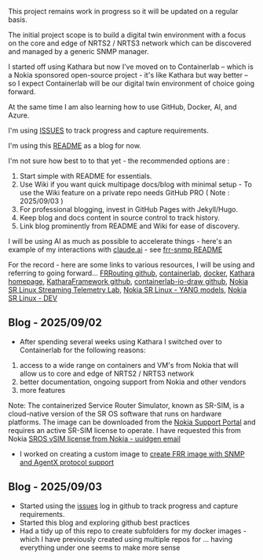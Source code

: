 This project remains work in progress so it will be updated on a regular basis.

The initial project scope is to build a digital twin environment with a focus on the core and edge of NRTS2 / NRTS3 network which can be discovered and managed by a generic SNMP manager.

I started off using Kathara but now I’ve moved on to Containerlab – which is a Nokia sponsored open-source project - it's like Kathara but way better – so I expect Containerlab will be our digital twin environment of choice going forward.

At the same time I am also learning how to use GitHub, Docker, AI, and Azure.

I'm using [ISSUES](https://github.com/mmorrow24work/digital-twin-containerlab/issues) to track progress and capture requirements.

I'm using this [README](https://github.com/mmorrow24work/digital-twin-containerlab/blob/main/README.md) as a blog for now. 

I'm not sure how best to to that yet - the recommended options are :

1. Start simple with README for essentials.
1. Use Wiki if you want quick multipage docs/blog with minimal setup - To use the Wiki feature on a private repo needs GitHub PRO ( Note : 2025/09/03 ) 
1. For professional blogging, invest in GitHub Pages with Jekyll/Hugo.
1. Keep blog and docs content in source control to track history.
1. Link blog prominently from README and Wiki for ease of discovery.

I will be using AI as much as possible to accelerate things - here's an example of my interactions with [claude.ai](https://claude.ai/) - see [frr-snmp README](https://github.com/mmorrow24work/digital-twin-containerlab/blob/main/docker_custom_image/frr-snmp/readme.md)

For the record - here are some links to various resources, I will be using and referring to going forward... [FRRouting github](https://github.com/FRRouting), [containerlab](https://containerlab.dev), [docker](https://docs.docker.com/), [Kathara homepage](https://www.kathara.org/), [KatharaFramework github](https://github.com/KatharaFramework), [containerlab-io-draw github](https://github.com/srl-labs/clab-io-draw), [Nokia SR Linux Streaming Telemetry Lab](https://github.com/srl-labs/srl-telemetry-lab), [Nokia SR Linux - YANG models](https://yang.srlinux.dev), [Nokia SR Linux - DEV](https://srlinux.dev)

## Blog - 2025/09/02

* After spending several weeks using Kathara I switched over to Containerlab for the following reasons:

1. access to a wide range on containers and VM's from Nokia that will allow us to core and edge of NRTS2 / NRTS3 network
1. better documentation, ongoing support from Nokia and other vendors
1. more features

Note: The containerized Service Router Simulator, known as SR-SIM, is a cloud-native version of the SR OS software that runs on hardware platforms. The image can be downloaded from the [Nokia Support Portal](https://customer.nokia.com/support/s/) and requires an active SR-SIM license to operate. I have requested this from Nokia [SROS vSIM license from Nokia - uuidgen email](https://github.com/mmorrow24work/digital-twin-containerlab/issues/1)

* I worked on creating a custom image to [create FRR image with SNMP and AgentX protocol support](https://github.com/mmorrow24work/digital-twin-containerlab/blob/main/frr-snmp.md)

## Blog - 2025/09/03

* Started using the [issues](https://github.com/mmorrow24work/digital-twin-containerlab/issues) log in github to track progress and capture requirements.
* Started this blog and exploring github best practices
* Had a tidy up of this repo to create subfolders for my docker images - which I have previously created using multiple repos for ... having everything under one seems to make more sense 
